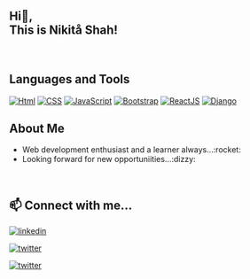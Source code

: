 
<h2> Hi👋,<br>This is Nikitå Shah!</h2>
</br>

## Languages and Tools

[![Html](https://img.shields.io/badge/html-e05125?style=for-the-badge&logo=html5&logoColor=white)](https://www.w3schools.com/html/)
[![CSS](https://img.shields.io/badge/css-6600c1?style=for-the-badge&logo=css3&logoColor=white)](https://www.w3schools.com/Css/)
[![JavaScript](https://img.shields.io/badge/javascript-F7DF1E?style=for-the-badge&logo=javascript&logoColor=black)](https://developer.mozilla.org/en-US/docs/Web/JavaScript)
[![Bootstrap](https://img.shields.io/badge/bootstrap-e75fff?style=for-the-badge&logo=bootstrap&logoColor=black)](https://getbootstrap.com/docs/4.1/getting-started/)
[![ReactJS](https://img.shields.io/badge/reactjs-blue?style=for-the-badge&logo=react&logoColor=white)](https://legacy.reactjs.org/docs/getting-started.html)
[![Django](https://img.shields.io/badge/django-008000?style=for-the-badge&logo=django&logoColor=white)](https://docs.djangoproject.com/en/4.2/) 
</br>

## About Me
<ul>
<li>Web development enthusiast and a learner always...:rocket:</li>
<li>Looking forward for new opportuniities...:dizzy:</li>
</ul>
</br>


## 📫 Connect with me...
[![linkedin](https://img.shields.io/badge/linkedin-0A66C2?style=for-the-badge&logo=linkedin&logoColor=white)](https://www.linkedin.com/in/nikita-shah-1aa350251)

[![twitter](https://img.shields.io/badge/twitter-1DA1F2?style=for-the-badge&logo=twitter&logoColor=white)](https://twitter.com/_nikita_shah?s=08)

[![twitter](https://img.shields.io/badge/instagram-e75?style=for-the-badge&logo=instagram&logoColor=white)](https://instagram.com/nikita_shah_78?igshid=ZDdkNTZiNTM=)



